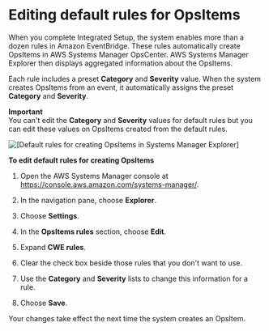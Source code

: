 # Editing default rules for OpsItems<a name="Explorer-using-editing-default-rules"></a>

When you complete Integrated Setup, the system enables more than a dozen rules in Amazon EventBridge\. These rules automatically create OpsItems in AWS Systems Manager OpsCenter\. AWS Systems Manager Explorer then displays aggregated information about the OpsItems\.

Each rule includes a preset **Category** and **Severity** value\. When the system creates OpsItems from an event, it automatically assigns the preset **Category** and **Severity**\.

**Important**  
You can't edit the **Category** and **Severity** values for default rules but you can edit these values on OpsItems created from the default rules\. 

![\[Default rules for creating OpsItems in Systems Manager Explorer\]](http://docs.aws.amazon.com/systems-manager/latest/userguide/images/explorer-default-rules.png)

**To edit default rules for creating OpsItems**

1. Open the AWS Systems Manager console at [https://console\.aws\.amazon\.com/systems\-manager/](https://console.aws.amazon.com/systems-manager/)\.

1. In the navigation pane, choose **Explorer**\.

1. Choose **Settings**\.

1. In the **OpsItems rules** section, choose **Edit**\.

1. Expand **CWE rules**\.

1. Clear the check box beside those rules that you don't want to use\.

1. Use the **Category** and **Severity** lists to change this information for a rule\. 

1. Choose **Save**\.

Your changes take effect the next time the system creates an OpsItem\.